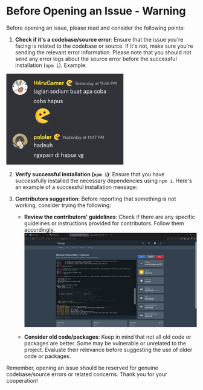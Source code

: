 # Before Opening an Issue - Warning

Before opening an issue, please read and consider the following points:

1. **Check if it's a codebase/source error**: Ensure that the issue you're facing is related to the codebase or source. If it's not, make sure you're sending the relevant error information. Please note that you should not send any error logs about the source error before the successful installation (`npm i`). Example:

![Unsuccesful npm i installation that get cropped](./assets/Screen%20Shot%202023-07-18%20at%2010.48.56.png)

2. **Verify successful installation (`npm i`)**: Ensure that you have successfully installed the necessary dependencies using `npm i`. Here's an example of a successful installation message:

3. **Contributors suggestion**: Before reporting that something is not working, consider trying the following:

    - **Review the contributors' guidelines**: Check if there are any specific guidelines or instructions provided for contributors. Follow them accordingly.
      ![Contributor's Guidelines](<./assets/image%20(1).png>)

    - **Consider old code/packages**: Keep in mind that not all old code or packages are better. Some may be vulnerable or unrelated to the project. Evaluate their relevance before suggesting the use of older code or packages.

Remember, opening an issue should be reserved for genuine codebase/source errors or related concerns. Thank you for your cooperation!
